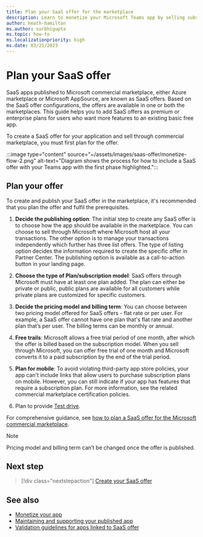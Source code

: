 ```yaml
---
title: Plan your SaaS offer for the marketplace
description: Learn to monetize your Microsoft Teams app by selling subscription plans directly from your Teams store listing. Understand publish app, end-user, admin purchase experience. 
author: heath-hamilton
ms.author: surbhigupta
ms.topic: how-to
ms.localizationpriority: high
ms.date: 03/21/2023
---
```


# Plan your SaaS offer

SaaS apps published to Microsoft commercial marketplace, either Azure marketplace or Microsoft AppSource, are known as SaaS offers. Based on the SaaS offer configurations, the offers are available in one or both the marketplaces. This guide helps you to add SaaS offers as premium or enterprise plans for users who want more features to an existing basic free app.

To create a SaaS offer for your application and sell through commercial marketplace, you must first plan for the offer.

:::image type="content" source="~/assets/images/saas-offer/monetize-flow-2.png" alt-text="Diagram shows the process for how to include a SaaS offer with your Teams app with the first phase highlighted.":::

## Plan your offer

To create and publish your SaaS offer in the marketplace, it's recommended that you plan the offer and fulfil the prerequisites.

1. **Decide the publishing option**: The initial step to create any SaaS offer is to choose how the app should be available in the marketplace. You can choose to sell through Microsoft where Microsoft host all your transactions. The other option is to manage your transactions independently which further has three list offers. The type of listing option decides the information required to create the specific offer in Partner Center. The publishing option is available as a call-to-action button in your landing page.

1. **Choose the type of Plan/subscription model**: SaaS offers through Microsoft must have at least one plan added. The plan can either be private or public, public plans are available for all customers while private plans are customized for specific customers.

1. **Decide the pricing model and billing term**: You can choose between two pricing model offered for SaaS offers - flat rate or per user. For example, a SaaS offer cannot have one plan that's flat rate and another plan that’s per user. The billing terms can be monthly or annual.

1. **Free trails**: Microsoft allows a free trial period of one month, after which the offer is billed based on the subscription model. When you sell through Microsoft, you can offer free trial of one month and Microsoft converts it to a paid subscription by the end of the trial period.

1. **Plan for mobile**: To avoid violating third-party app store policies, your app can't include links that allow users to purchase subscription plans on mobile. However, you can still indicate if your app has features that require a subscription plan. For more information, see the related commercial marketplace certification policies.

1. Plan to provide [Test drive](/partner-center/marketplace/create-new-saas-offer).

For comprehensive guidance, see [how to plan a SaaS offer for the Microsoft commercial marketplace](/azure/marketplace/plan-saas-offer).

> [!NOTE]
> Pricing model and billing term can’t be changed once the offer is published.

## Next step

> [!div class="nextstepaction"]
> [Create your SaaS offer](create-saas-offer.md)

## See also

* [Monetize your app](monetize-overview.md)
* [Maintaining and supporting your published app](../post-publish/overview.md)
* [Validation guidelines for apps linked to SaaS offer](teams-store-validation-guidelines.md#apps-linked-to-saas-offer)
